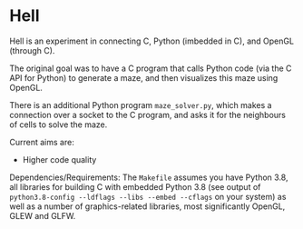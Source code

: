 # Hell

Hell is an experiment in connecting C, Python (imbedded in C), and OpenGL (through C).

The original goal was to have a C program that calls Python code (via the C API for Python) to generate a maze, and then visualizes this maze using OpenGL.

There is an additional Python program `maze_solver.py`, which makes a connection over a socket to the C program, and asks it for the neighbours of cells to solve the maze.

Current aims are:
- Higher code quality

Dependencies/Requirements:
The `Makefile` assumes you have Python 3.8, all libraries for building C with embedded Python 3.8 (see output of `python3.8-config --ldflags --libs --embed --cflags` on your system) as well as a number of graphics-related libraries, most significantly OpenGL, GLEW and GLFW.

